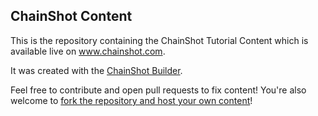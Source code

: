 ## ChainShot Content

This is the repository containing the ChainShot Tutorial Content which is available live on www.chainshot.com.

It was created with the [ChainShot Builder](https://github.com/ChainShot/Builder).

Feel free to contribute and open pull requests to fix content! You're also welcome to [fork the repository and host your own content](https://chainshotbuilder.readthedocs.io/en/latest/forking_existing_content.html)!
